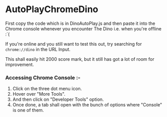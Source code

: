 # AutoPlayChromeDino

First copy the code which is in DinoAutoPlay.js and then paste it into the Chrome console whenever you encounter The Dino i.e. when you're offline :`(

If you're online and you still want to test this out, try searching for ` chrome://dino ` in the URL Input.

This shall easily hit 2000 score mark, but it still has got a lot of room for improvement. 


### Accessing Chrome Console :- 
1) Click on the three dot menu icon.
2) Hover over "More Tools".
3) And then click on "Developer Tools" option.
4) Once done, a tab shall open with the bunch of options where "Console" is one of them.
